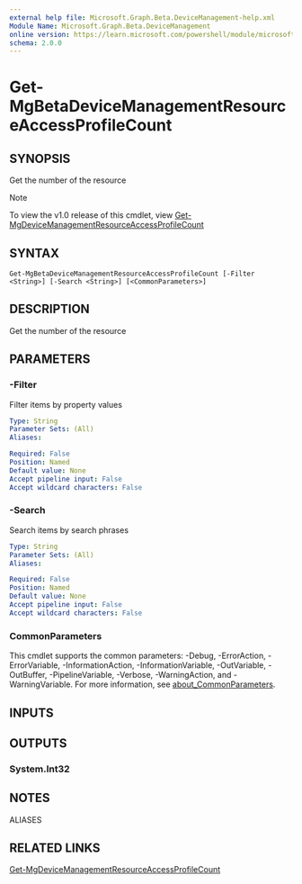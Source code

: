 ```yaml
---
external help file: Microsoft.Graph.Beta.DeviceManagement-help.xml
Module Name: Microsoft.Graph.Beta.DeviceManagement
online version: https://learn.microsoft.com/powershell/module/microsoft.graph.beta.devicemanagement/get-mgbetadevicemanagementresourceaccessprofilecount
schema: 2.0.0
---
```


# Get-MgBetaDeviceManagementResourceAccessProfileCount

## SYNOPSIS
Get the number of the resource

> [!NOTE]
> To view the v1.0 release of this cmdlet, view [Get-MgDeviceManagementResourceAccessProfileCount](/powershell/module/Microsoft.Graph.DeviceManagement/Get-MgDeviceManagementResourceAccessProfileCount?view=graph-powershell-v1.0)

## SYNTAX

```
Get-MgBetaDeviceManagementResourceAccessProfileCount [-Filter <String>] [-Search <String>] [<CommonParameters>]
```

## DESCRIPTION
Get the number of the resource

## PARAMETERS

### -Filter
Filter items by property values

```yaml
Type: String
Parameter Sets: (All)
Aliases:

Required: False
Position: Named
Default value: None
Accept pipeline input: False
Accept wildcard characters: False
```

### -Search
Search items by search phrases

```yaml
Type: String
Parameter Sets: (All)
Aliases:

Required: False
Position: Named
Default value: None
Accept pipeline input: False
Accept wildcard characters: False
```

### CommonParameters
This cmdlet supports the common parameters: -Debug, -ErrorAction, -ErrorVariable, -InformationAction, -InformationVariable, -OutVariable, -OutBuffer, -PipelineVariable, -Verbose, -WarningAction, and -WarningVariable. For more information, see [about_CommonParameters](http://go.microsoft.com/fwlink/?LinkID=113216).

## INPUTS

## OUTPUTS

### System.Int32
## NOTES

ALIASES

## RELATED LINKS
[Get-MgDeviceManagementResourceAccessProfileCount](/powershell/module/Microsoft.Graph.DeviceManagement/Get-MgDeviceManagementResourceAccessProfileCount?view=graph-powershell-v1.0)

